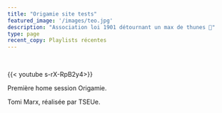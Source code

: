 ```yaml
---
title: "Origamie site tests"
featured_image: '/images/teo.jpg'
description: "Association loi 1901 détournant un max de thunes 🖕"
type: page
recent_copy: Playlists récentes
---
```


<br/>

{{< youtube s-rX-RpB2y4>}}

Première home session Origamie. 

Tomi Marx, réalisée par TSEUe.
